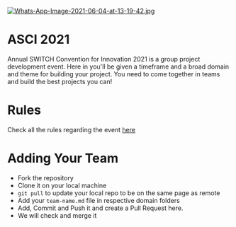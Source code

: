 [![Whats-App-Image-2021-06-04-at-13-19-42.jpg](https://i.postimg.cc/pTtcqV3y/Whats-App-Image-2021-06-04-at-13-19-42.jpg)](https://postimg.cc/xktPdQfS)
# ASCI 2021
Annual SWITCH Convention for Innovation 2021 is a group project development event. Here in you'll be given a timeframe and a broad domain and theme for building your project. You need to come together in teams and build the best projects you can!

# Rules
Check all the rules regarding the event [here](rules.md)

# Adding Your Team
- Fork the repository
- Clone it on your local machine
- `git pull` to update your local repo to be on the same page as remote
- Add your `team-name.md` file in respective domain folders
- Add, Commit and Push it and create a Pull Request here.
- We will check and merge it
